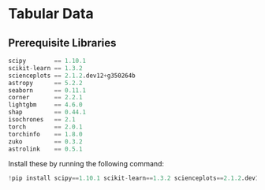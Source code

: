 # Tabular Data



## Prerequisite Libraries

```python
scipy        == 1.10.1
scikit-learn == 1.3.2
scienceplots == 2.1.2.dev12+g350264b
astropy      == 5.2.2
seaborn      == 0.11.1
corner       == 2.2.1
lightgbm     == 4.6.0
shap         == 0.44.1
isochrones   == 2.1
torch        == 2.0.1
torchinfo    == 1.8.0
zuko         == 0.3.2
astrolink    == 0.5.1
```

Install these by running the following command:
```python
!pip install scipy==1.10.1 scikit-learn==1.3.2 scienceplots==2.1.2.dev12+g350264b astropy==5.2.2 seaborn==0.11.1 corner==2.2.1 lightgbm==4.6.0 shap==0.44.1 isochrones==2.1 torch==2.0.1 torchinfo==1.8.0 zuko==0.3.2 astrolink==0.5.1
```




